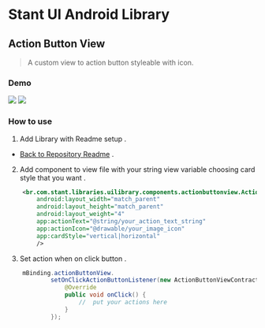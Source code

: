 # Stant UI Android Library

## Action Button View
> A custom view to action button styleable with icon.

### Demo

<p>
  <img src="https://raw.githubusercontent.com/stantmob/stant-ui-android-library/master/ui-library/src/main/java/br/com/stant/libraries/uilibrary/components/actionbuttonview/doc/action-button-vertical.jpg" >
  <img src="https://raw.githubusercontent.com/stantmob/stant-ui-android-library/master/ui-library/src/main/java/br/com/stant/libraries/uilibrary/components/actionbuttonview/doc/action-button-horizontal.jpg" >
</p>

### How to use

1. Add Library with Readme setup .
* [Back to Repository Readme](https://github.com/stantmob/stant-ui-android-library#how-add-into-your-project) .


2. Add component to view file with your string view variable choosing card style that you want .
```xml
    <br.com.stant.libraries.uilibrary.components.actionbuttonview.ActionButtonView
        android:layout_width="match_parent"
        android:layout_height="match_parent"
        android:layout_weight="4"
        app:actionText="@string/your_action_text_string"
        app:actionIcon="@drawable/your_image_icon"
        app:cardStyle="vertical|horizontal"
        />
```



3. Set action when on click button .
```java
    mBinding.actionButtonView.
            setOnClickActionButtonListener(new ActionButtonViewContract.OnClickActionButtonListener() {
                @Override
                public void onClick() {
                    //  put your actions here
                }
            });
```
